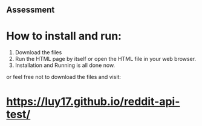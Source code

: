 ## Assessment

# How to install and run:
1. Download the files
2. Run the HTML page by itself or open the HTML file in your web browser.
3. Installation and Running is all done now. 

or feel free not to download the files and visit:
# https://luy17.github.io/reddit-api-test/
